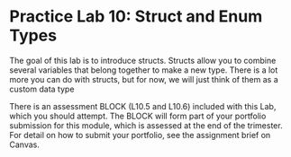 # Practice Lab 10: Struct and Enum Types
The goal of this lab is to introduce structs. Structs allow you to combine several variables that belong together to make a new type. There is a lot more you can do with structs, but for now, we will just think of them as a custom data type

There is an assessment BLOCK (L10.5 and L10.6) included with this Lab, which you should attempt. The BLOCK will form part of your portfolio submission for this module, which is assessed at the end of the trimester. For detail on how to submit your portfolio, see the assignment brief on Canvas.
